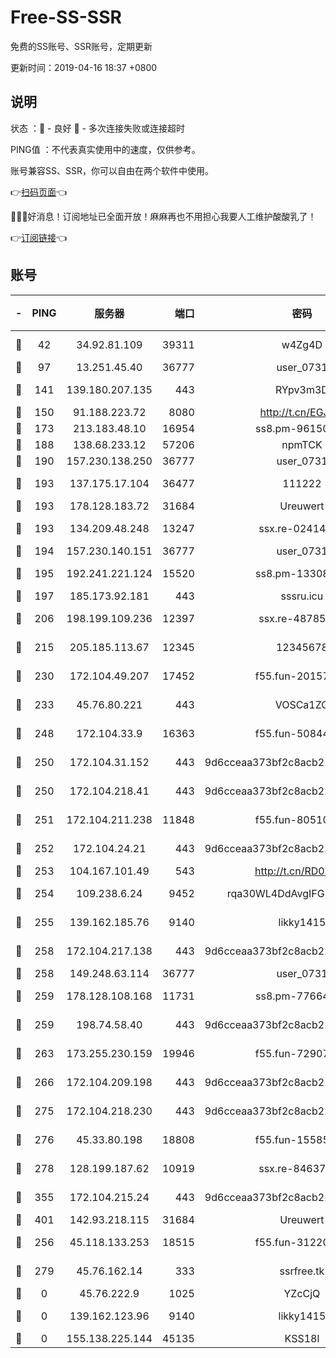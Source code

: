 # Free-SS-SSR

免费的SS账号、SSR账号，定期更新

更新时间：2019-04-16 18:37 +0800

## 说明

状态     ：🙂 - 良好 🙁 - 多次连接失败或连接超时

PING值   ：不代表真实使用中的速度，仅供参考。

账号兼容SS、SSR，你可以自由在两个软件中使用。

👉[扫码页面](https://liesauer.github.io/Free-SS-SSR/)👈

🎉🎉🎉好消息！订阅地址已全面开放！麻麻再也不用担心我要人工维护酸酸乳了！

👉[订阅链接](https://www.liesauer.net/yogurt/subscribe?ACCESS_TOKEN=DAYxR3mMaZAsaqUb)👈

## 账号

|-|PING|服务器|端口|密码|加密方式|区域|
|:----:|:----:|:-----:|-----:|:----:|:----:|:----:|
|🙂|42|34.92.81.109|39311|w4Zg4D|chacha20-ietf|US|
|🙂|97|13.251.45.40|36777|user_0731|chacha20|SG|
|🙂|141|139.180.207.135|443|RYpv3m3D|aes-256-cfb|JP|
|🙂|150|91.188.223.72|8080|http://t.cn/EGJIyrl|rc4-md5|RU|
|🙂|173|213.183.48.10|16954|ss8.pm-96150837|rc4-md5|RU|
|🙂|188|138.68.233.12|57206|npmTCK|rc4-md5|US|
|🙂|190|157.230.138.250|36777|user_0731|chacha20|US|
|🙂|193|137.175.17.104|36477|111222|aes-256-cfb|US|
|🙂|193|178.128.183.72|31684|Ureuwert|chacha20|US|
|🙂|193|134.209.48.248|13247|ssx.re-02414807|aes-256-cfb|US|
|🙂|194|157.230.140.151|36777|user_0731|chacha20|US|
|🙂|195|192.241.221.124|15520|ss8.pm-13308805|aes-256-cfb|US|
|🙂|197|185.173.92.181|443|sssru.icu|rc4-md5|RU|
|🙂|206|198.199.109.236|12397|ssx.re-48785024|aes-256-cfb|US|
|🙂|215|205.185.113.67|12345|12345678|aes-256-cfb|US|
|🙂|230|172.104.49.207|17452|f55.fun-20157942|aes-256-cfb|SG|
|🙂|233|45.76.80.221|443|VOSCa1ZG|aes-256-cfb|DE|
|🙂|248|172.104.33.9|16363|f55.fun-50844957|aes-256-cfb|SG|
|🙂|250|172.104.31.152|443|9d6cceaa373bf2c8acb22e60b6a58be6|aes-256-cfb|US|
|🙂|250|172.104.218.41|443|9d6cceaa373bf2c8acb22e60b6a58be6|aes-256-cfb|US|
|🙂|251|172.104.211.238|11848|f55.fun-80510832|aes-256-cfb|US|
|🙂|252|172.104.24.21|443|9d6cceaa373bf2c8acb22e60b6a58be6|aes-256-cfb|US|
|🙂|253|104.167.101.49|543|http://t.cn/RD0D7sx|rc4-md5|CA|
|🙂|254|109.238.6.24|9452|rqa30WL4DdAvgIFG6Fs3znzTa|aes-256-cfb|FR|
|🙂|255|139.162.185.76|9140|likky1415|aes-256-cfb|DE|
|🙂|258|172.104.217.138|443|9d6cceaa373bf2c8acb22e60b6a58be6|aes-256-cfb|US|
|🙂|258|149.248.63.114|36777|user_0731|chacha20|CA|
|🙂|259|178.128.108.168|11731|ss8.pm-77664011|aes-256-cfb|SG|
|🙂|259|198.74.58.40|443|9d6cceaa373bf2c8acb22e60b6a58be6|aes-256-cfb|US|
|🙂|263|173.255.230.159|19946|f55.fun-72907812|aes-256-cfb|US|
|🙂|266|172.104.209.198|443|9d6cceaa373bf2c8acb22e60b6a58be6|aes-256-cfb|US|
|🙂|275|172.104.218.230|443|9d6cceaa373bf2c8acb22e60b6a58be6|aes-256-cfb|US|
|🙂|276|45.33.80.198|18808|f55.fun-15585908|aes-256-cfb|US|
|🙂|278|128.199.187.62|10919|ssx.re-84637462|aes-256-cfb|SG|
|🙂|355|172.104.215.24|443|9d6cceaa373bf2c8acb22e60b6a58be6|aes-256-cfb|US|
|🙂|401|142.93.218.115|31684|Ureuwert|chacha20|IN|
|🙂|256|45.118.133.253|18515|f55.fun-31220969|aes-256-cfb|SG|
|🙂|279|45.76.162.14|333|ssrfree.tk|aes-256-cfb|SG|
|🙁|0|45.76.222.9|1025|YZcCjQ|rc4-md5|JP|
|🙁|0|139.162.123.96|9140|likky1415|aes-256-cfb|JP|
|🙁|0|155.138.225.144|45135|KSS18l|rc4-md5|US|
